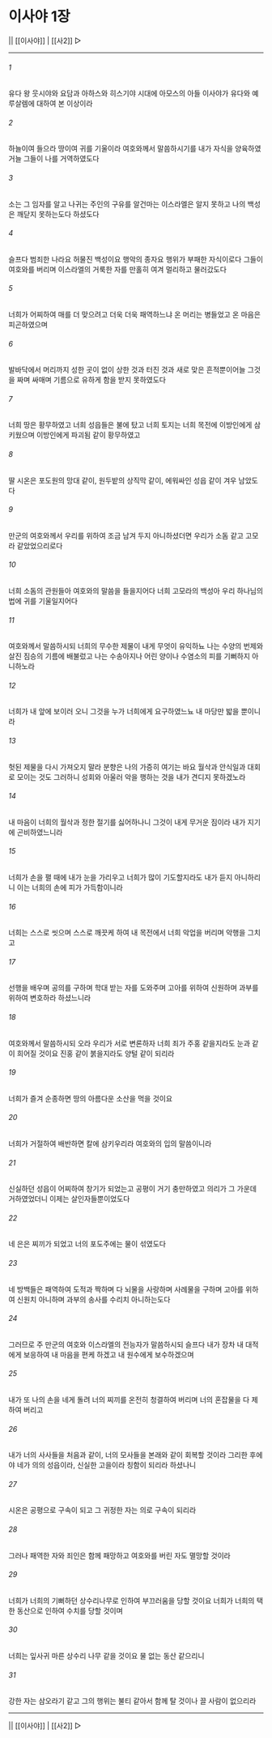 ﻿# 이사야 1장

|| [[이사야]] | [[사2]] ▷
***

###### 1
유다 왕 웃시야와 요담과 아하스와 히스기야 시대에 아모스의 아들 이사야가 유다와 예루살렘에 대하여 본 이상이라

###### 2
하늘이여 들으라 땅이여 귀를 기울이라 여호와께서 말씀하시기를 내가 자식을 양육하였거늘 그들이 나를 거역하였도다

###### 3
소는 그 임자를 알고 나귀는 주인의 구유를 알건마는 이스라엘은 알지 못하고 나의 백성은 깨닫지 못하는도다 하셨도다

###### 4
슬프다 범죄한 나라요 허물진 백성이요 행악의 종자요 행위가 부패한 자식이로다 그들이 여호와를 버리며 이스라엘의 거룩한 자를 만홀히 여겨 멀리하고 물러갔도다

###### 5
너희가 어찌하여 매를 더 맞으려고 더욱 더욱 패역하느냐 온 머리는 병들었고 온 마음은 피곤하였으며

###### 6
발바닥에서 머리까지 성한 곳이 없이 상한 것과 터진 것과 새로 맞은 흔적뿐이어늘 그것을 짜며 싸매며 기름으로 유하게 함을 받지 못하였도다

###### 7
너희 땅은 황무하였고 너희 성읍들은 불에 탔고 너희 토지는 너희 목전에 이방인에게 삼키웠으며 이방인에게 파괴됨 같이 황무하였고

###### 8
딸 시온은 포도원의 망대 같이, 원두밭의 상직막 같이, 에워싸인 성읍 같이 겨우 남았도다

###### 9
만군의 여호와께서 우리를 위하여 조금 남겨 두지 아니하셨더면 우리가 소돔 같고 고모라 같았었으리로다

###### 10
너희 소돔의 관원들아 여호와의 말씀을 들을지어다 너희 고모라의 백성아 우리 하나님의 법에 귀를 기울일지어다

###### 11
여호와께서 말씀하시되 너희의 무수한 제물이 내게 무엇이 유익하뇨 나는 수양의 번제와 살진 짐승의 기름에 배불렀고 나는 수송아지나 어린 양이나 수염소의 피를 기뻐하지 아니하노라

###### 12
너희가 내 앞에 보이러 오니 그것을 누가 너희에게 요구하였느뇨 내 마당만 밟을 뿐이니라

###### 13
헛된 제물을 다시 가져오지 말라 분향은 나의 가증히 여기는 바요 월삭과 안식일과 대회로 모이는 것도 그러하니 성회와 아울러 악을 행하는 것을 내가 견디지 못하겠노라

###### 14
내 마음이 너희의 월삭과 정한 절기를 싫어하나니 그것이 내게 무거운 짐이라 내가 지기에 곤비하였느니라

###### 15
너희가 손을 펼 때에 내가 눈을 가리우고 너희가 많이 기도할지라도 내가 듣지 아니하리니 이는 너희의 손에 피가 가득함이니라

###### 16
너희는 스스로 씻으며 스스로 깨끗케 하여 내 목전에서 너희 악업을 버리며 악행을 그치고

###### 17
선행을 배우며 공의를 구하며 학대 받는 자를 도와주며 고아를 위하여 신원하며 과부를 위하여 변호하라 하셨느니라

###### 18
여호와께서 말씀하시되 오라 우리가 서로 변론하자 너희 죄가 주홍 같을지라도 눈과 같이 희어질 것이요 진홍 같이 붉을지라도 양털 같이 되리라

###### 19
너희가 즐겨 순종하면 땅의 아름다운 소산을 먹을 것이요

###### 20
너희가 거절하여 배반하면 칼에 삼키우리라 여호와의 입의 말씀이니라

###### 21
신실하던 성읍이 어찌하여 창기가 되었는고 공평이 거기 충만하였고 의리가 그 가운데 거하였었더니 이제는 살인자들뿐이었도다

###### 22
네 은은 찌끼가 되었고 너의 포도주에는 물이 섞였도다

###### 23
네 방백들은 패역하여 도적과 짝하며 다 뇌물을 사랑하며 사례물을 구하며 고아를 위하여 신원치 아니하며 과부의 송사를 수리치 아니하는도다

###### 24
그러므로 주 만군의 여호와 이스라엘의 전능자가 말씀하시되 슬프다 내가 장차 내 대적에게 보응하여 내 마음을 편케 하겠고 내 원수에게 보수하겠으며

###### 25
내가 또 나의 손을 네게 돌려 너의 찌끼를 온전히 청결하여 버리며 너의 혼잡물을 다 제하여 버리고

###### 26
내가 너의 사사들을 처음과 같이, 너의 모사들을 본래와 같이 회복할 것이라 그리한 후에야 네가 의의 성읍이라, 신실한 고을이라 칭함이 되리라 하셨나니

###### 27
시온은 공평으로 구속이 되고 그 귀정한 자는 의로 구속이 되리라

###### 28
그러나 패역한 자와 죄인은 함께 패망하고 여호와를 버린 자도 멸망할 것이라

###### 29
너희가 너희의 기뻐하던 상수리나무로 인하여 부끄러움을 당할 것이요 너희가 너희의 택한 동산으로 인하여 수치를 당할 것이며

###### 30
너희는 잎사귀 마른 상수리 나무 같을 것이요 물 없는 동산 같으리니

###### 31
강한 자는 삼오라기 같고 그의 행위는 불티 같아서 함께 탈 것이나 끌 사람이 없으리라

***
|| [[이사야]] | [[사2]] ▷